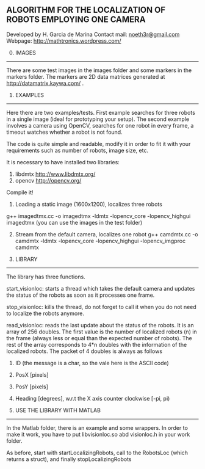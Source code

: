 ALGORITHM FOR THE LOCALIZATION OF ROBOTS EMPLOYING ONE CAMERA 
--------------------------------------------------------------

Developed by H. Garcia de Marina
Contact mail: noeth3r@gmail.com
Webpage: http://mathtronics.wordpress.com/

0. IMAGES
---------

There are some test images in the images folder and some markers 
in the markers folder. The markers are 2D data matrices generated
at http://datamatrix.kaywa.com/ .

1. EXAMPLES
-----------

Here there are two examples/tests. First example searches for three robots in a
single image (ideal for prototyping your setup). The second example involves a
camera using OpenCV, searches for one robot in every frame, a timeout watches whether a robot is not found.

The code is quite simple and readable, modify it in order to fit it with
your requirements such as number of robots, image size, etc.

It is necessary to have installed two libraries:
1. libdmtx http://www.libdmtx.org/
2. opencv  http://opencv.org/

Compile it!

1. Loading a static image (1600x1200), localizes three robots

g++ imagedtmx.cc -o imagedtmx -ldmtx -lopencv_core -lopencv_highgui
imagedtmx <path to your image> (you can use the images in the test folder)

2. Stream from the default camera, localizes one robot
g++ camdmtx.cc -o camdmtx -ldmtx -lopencv_core -lopencv_highgui -lopencv_imgproc
camdmtx


2. LIBRARY
----------

The library has three functions.

start_visionloc: starts a thread which takes the default camera and 
updates the status of the robots as soon as it processes one frame.

stop_visionloc: kills the thread, do not forget to call it when you
do not need to localize the robots anymore.

read_visionloc: reads the last update about the status of the robots. It
is an array of 256 doubles. The first value is the number of localized
robots (n) in the frame (always less or equal than the expected number of
robots). The rest of the array corresponds to 4*n doubles with the information
of the localized robots. The packet of 4 doubles is always as follows

1. ID (the message is a char, so the vale here is the ASCII code)
2. PosX [pixels]
3. PosY [pixels]
4. Heading [degrees], w.r.t the X axis counter clockwise [-pi, pi)



3. USE THE LIBRARY WITH MATLAB
------------------------------

In the Matlab folder, there is an example and some wrappers. In order to make
it work, you have to put libvisionloc.so abd visionloc.h in your work folder.

As before, start with startLocalizingRobots, call to the RobotsLoc
(which returns a struct), and finally stopLocalizingRobots
